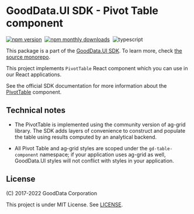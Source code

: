 # GoodData.UI SDK - Pivot Table component

[![npm version](https://img.shields.io/npm/v/@gooddata/sdk-ui-pivot)](https://www.npmjs.com/@gooddata/sdk-ui-pivot)&nbsp;
[![npm monthly downloads](https://img.shields.io/npm/dm/@gooddata/sdk-ui-pivot)](https://npmcharts.com/compare/@gooddata/sdk-ui-pivot?minimal=true)&nbsp;
![typescript](https://img.shields.io/badge/typescript-first-blue?logo=typescript)

This package is a part of the [GoodData.UI SDK](https://sdk.gooddata.com/gooddata-ui/docs/about_gooddataui.html).
To learn more, check [the source monorepo](https://github.com/gooddata/gooddata-ui-sdk).

This project implements `PivotTable` React component which you can use in our React applications.

See the official SDK documentation for more information about the [PivotTable](https://sdk.gooddata.com/gooddata-ui/docs/next/pivot_table_component.html) component.

## Technical notes

-   The PivotTable is implemented using the community version of ag-grid library. The SDK adds layers of convenience to
    construct and populate the table using results computed by an analytical backend.

-   All Pivot Table and ag-grid styles are scoped under the `gd-table-component` namespace; if your application uses
    ag-grid as well, GoodData.UI styles will not conflict with styles in your application.

## License

(C) 2017-2022 GoodData Corporation

This project is under MIT License. See [LICENSE](https://github.com/gooddata/gooddata-ui-sdk/blob/master/libs/sdk-ui-pivot/LICENSE).

